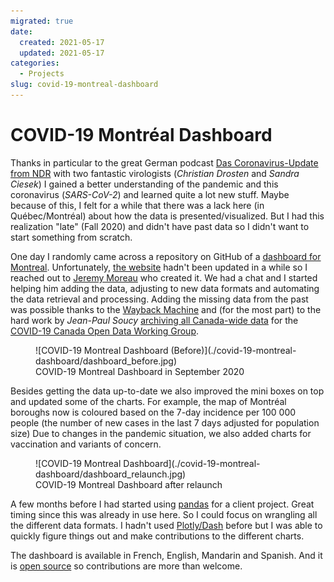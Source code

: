```yaml
---
migrated: true
date:
  created: 2021-05-17
  updated: 2021-05-17
categories:
  - Projects
slug: covid-19-montreal-dashboard
---
```

# COVID-19 Montréal Dashboard

Thanks in particular to the great German podcast [Das Coronavirus-Update from NDR](https://www.ndr.de/nachrichten/info/podcast4684.html) with two fantastic virologists (_Christian Drosten_ and _Sandra Ciesek_) I gained a better understanding of the pandemic and this coronavirus (_SARS-CoV-2_) and learned quite a lot new stuff.
Maybe because of this, I felt for a while that there was a lack here (in Québec/Montréal) about how the data is presented/visualized.
But I had this realization "late" (Fall 2020) and didn't have past data so I didn't want to start something from scratch.

One day I randomly came across a repository on GitHub of a [dashboard for Montreal](https://github.com/jeremymoreau/covid19mtl/).
Unfortunately, [the website](https://covid19mtl.ca) hadn't been updated in a while so I reached out to [Jeremy Moreau](https://jeremymoreau.com/) who created it.
We had a chat and I started helping him adding the data, adjusting to new data formats and automating the data retrieval and processing.
Adding the missing data from the past was possible thanks to the [Wayback Machine](https://archive.org/) and (for the most part) to the hard work by _Jean-Paul Soucy_ [archiving all Canada-wide data](https://github.com/ccodwg/Covid19CanadaArchive) for the [COVID-19 Canada Open Data Working Group](https://opencovid.ca/).

<!-- more -->

<figure markdown="span">
  ![COVID-19 Montreal Dashboard (Before)](./covid-19-montreal-dashboard/dashboard_before.jpg)
  <figcaption>COVID-19 Montreal Dashboard in September 2020</figcaption>
</figure>

Besides getting the data up-to-date we also improved the mini boxes on top and updated some of the charts.
For example, the map of Montréal boroughs now is coloured based on the 7-day incidence per 100 000 people (the number of new cases in the last 7 days adjusted for population size)
Due to changes in the pandemic situation, we also added charts for vaccination and variants of concern.

<figure markdown="span">
  ![COVID-19 Montreal Dashboard](./covid-19-montreal-dashboard/dashboard_relaunch.jpg)
  <figcaption>COVID-19 Montreal Dashboard after relaunch</figcaption>
</figure>

A few months before I had started using [pandas](https://pandas.pydata.org/) for a client project.
Great timing since this was already in use here.
So I could focus on wrangling all the different data formats.
I hadn't used [Plotly/Dash](https://plotly.com/) before but I was able to quickly figure things out and make contributions to the different charts.

The dashboard is available in French, English, Mandarin and Spanish. And it is [open source](https://github.com/jeremymoreau/covid19mtl) so contributions are more than welcome.
